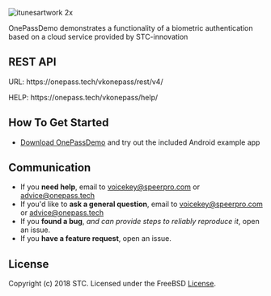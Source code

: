 ![itunesartwork 2x](https://cloud.githubusercontent.com/assets/20855360/23412071/78504558-fde5-11e6-9b27-363bc6b08364.png)

OnePassDemo demonstrates a functionality of a biometric authentication based on a cloud service provided by STC-innovation 

## REST API
<p>URL: https://onepass.tech/vkonepass/rest/v4/</p>
<p>HELP: https://onepass.tech/vkonepass/help/</p>

## How To Get Started
- [Download OnePassDemo](https://github.com/STC-VoiceKey/onepass-android-client/archive/master.zip) and try out the included Android example app

## Communication
- If you **need help**, email to voicekey@speerpro.com or advice@onepass.tech
- If you'd like to **ask a general question**, email to voicekey@speerpro.com or advice@onepass.tech
- If you **found a bug**, _and can provide steps to reliably reproduce it_, open an issue.
- If you **have a feature request**, open an issue.

## License

Copyright (c) 2018 STC. Licensed under the FreeBSD <a href="https://onepass.tech/license-agreement.html">License</a>.
